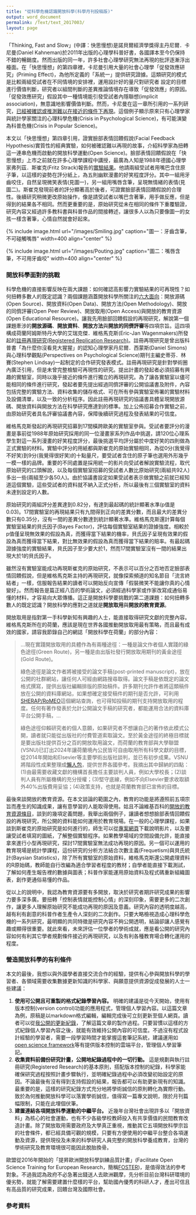 ```yaml
---
title: "從科學危機認識開放科學(科學月刊投稿版)"
output: word_document
permalink: /Text/text_2017003/
layout: page
---
```


「Thinking, Fast and Slow」(中譯：快思慢想)是諾貝爾經濟學獎得主丹尼爾．卡尼曼(Daniel Kahneman)於2011年出版的心理學科普好書，各國譯本至今仍保持不錯的暢銷度。然而出版的同一年，許多社會心理學研究無法再現的批評逐漸浮出檯面。在「快思慢想」的第四章裡，卡尼曼引用大量的社會心理學「促發效應研究」(Priming Effect)，為他所定義的「系統一」提供研究證據。這類研究的模式是比較兩組受試者在不同情境的安排裡，運用設計好的量尺對研究者 設定的目標進行價值判斷，研究者以組間判斷的差異推論情境存在導致「促發效應」的原因。「促發效應研究」假設其中一種情境能引發受試者內隱聯想(implicit association)，無意識地影響價值判斷。然而，卡尼曼在這一章所引用的一系列研究，[已經被確認或推測難以在接近的條件下再現][1]。這個例子顯示原來只有心理學家與統計學家關注的心理科學危機(Crisis in Psychological Science)，有可能演變為科普危機(Crisis in Popular Science)。  
  
本文以「快思慢想」第四章引用，證實臉部表情回饋假說(Facial Feedback Hypothesis)實質性的經典實驗，如何被確認難以再現的故事，介紹科學家為扭轉這一連串危機而啟動的開放科學運動(Open Science)。臉部表情回饋假說在「快思慢想」上市之前就在許多心理學課程中講授，最廣為人知是1988年德國心理學家弗列茲．斯崔克(Fritz Strack)報告的[實驗結果][2]。他請兩組受試者用嘴巴含住原子筆，以這樣的姿勢在評分紙上，為五則幽默漫畫的好笑程度評分。其中一組用牙齒咬住，自然呈現微笑表情(見圖一)，另一組用嘴唇含筆，呈現無情緒的表情(見圖二)。斯崔克發現前者的評分顯著高於後者，可證實臉部表情回饋假說的合理性。後續研究稍微更改原始操作，像是請受試者以嘴巴含著筆，用手做反應，但是得到的結果各不相同。然而更重要的是，原始研究從未在相同的條件下重覆驗證，研究內容又經過許多教科書與科普作品的間接轉述，讓很多人以為只要像圖一的女孩一樣含著筆，心情自然就會好起來。  
  
{% include image.html url="/images/Smiling.jpg" caption="圖一：牙齒含筆，不可碰觸嘴唇" width=400 align="center" %}

{% include image.html url="/images/Pouting.jpg" caption="圖二：嘴唇含筆，不可用牙齒咬" width=400 align="center" %}

### 開放科學面對的挑戰  
科學危機的直接影響反映在兩大課題：如何確認高影響力實驗結果的可再現性？如何扭轉多數人的既定認識？兩個課題涵蓋開放科學所關注的[六大面向][3]：開放源碼(Open Source)、開放資料(Open Data)、開放方法(Open Methodology)、開放的同儕評審(Open Peer Review)、開放取用(Open Access)與開放的教育資源(Open Educational Resource)。讓我先用臉部回饋假設的再現研究，解說第一個課題牽涉的**開放源碼**、**開放資料**、**開放方法**與**開放的同儕評審**等四項宗旨。這四項構成荷蘭阿姆斯特丹大學的艾瑞克傑．維格馬克斯(Eric-Jan Wagenmakers)所發起的[註冊再現研究(Registered Replication Research)][4]。註冊再現研究是曾出版科普書「為什麼你沒看見大猩猩」的認知心理學家丹尼爾．西蒙斯(Daniel Simons)與心理科學觀點(Perspectives on Psychological Science)期刊主編史蒂芬．林賽(Stephen Lindsay)一起制定的合作研究發表模式。註冊再現研究是針對學術圈內廣泛引用，但是未曾完整檢驗可再現性的研究。提出計畫的發起者必須招募有興趣的實驗室，同時以幾乎接近的條件進行獨立的再現研究。為了讓各實驗室以儘可能相同的條件進行研究，發起者要先提出經過同儕評審的公開協議書及附件，內容包括完整的實驗方法、資料收集的儲存格式、可在所有參與實驗室佈署的實驗材料及設備清單，以及一致的分析程序。因此註冊再現研究的協議書具體呈現開放源碼、開放資料與開放方法在科學研究應達到的標準。加上公佈招募合作實驗之前，由原始研究者具名評審協議書內容，保障後續研究過程及發表結果的可信度。

維格馬克斯發起的再現研究招募到17間橫跨歐美的實驗室參與。受試者要評分的漫畫是事前從1988年原始研究採用的同一位漫畫家系列作品中挑選，請120位心理系學生對這一系列漫畫的好笑程度評分，最後挑選平均評分屬於中度好笑的四則做為正式實驗的材料。實驗中評分的用紙都與斯崔克的原始實驗相同，為從0分(我覺得不好笑)到9分(我覺得很好笑)的十點量尺，要受試者含住的原子筆也選用外形幾乎一模一樣的品牌。重要的不同處置是採用統一的影片向受試者解說實驗流程，取代原始研究的口頭解說，以及每個實驗室招募的受試者人數比原始研究(兩組共92人)多出一些(兩組至少各50人)。由於協議書設定如果受試者表示做實驗之前就已經知道這個實驗，這些受試者的資料就不納入正式分析，所以最後有三個實驗室的資料未達到設定的人數。  

原始研究的兩組評分差異達到0.82分，有達到最起碼的統計顯著水準(p值是0.03)。17間實驗室的再現結果只有九間得到正向的差異分數，而且最大的差異分數只有0.35分，沒有一間的差異分數達到統計顯著水準。維格馬克斯還計算每個實驗室結果的貝氏因子(Bayes Factor)，評估每個實驗室結果的證據強度。相較於p值僅呈現無效果的假設為真，而獲得當下結果的機率，貝氏因子呈現有效果的假設為真而獲得當下結果，對比無效果的假設為真而獲得當下結果的賠率。有最起碼證據強度的實驗結果，貝氏因子至少要大於1，然而17間實驗室沒有一間的結果出現大於1的貝氏因子。  

雖然沒有實驗室能成功再現斯崔克的原始研究，不表示可以百分之百地否定臉部表情回饋假說，但是維格馬克斯主持的再現研究，就像探索頻道的知名節目「流言終結者」一樣，信服報告結果的讀者可以開始反向宣傳「假裝微笑不能讓你真的心情變好」。然而報告是篇正經八百的學術論文，必須經過科學家或作家改寫成通俗易懂的材料，才容易向大眾傳播。這正是開放科學要挑戰的第二道課題：如何扭轉多數人的既定認識？開放科學的應對之道就是**開放取用**與**開放的教育資源**。  

開放取用是指對第一手科學新知有興趣的人士，能直接取得研究文獻的完整內容。維格馬克斯所在的荷蘭，應該是現在世界各國推動開放取用最有策略，而且最有成效的國家，請容我節錄自己的網誌「開放科學在荷蘭」的部分內容： 
  
> ...現在實踐開放取用的具體作為有兩種途徑：一種是論文作者個人實踐的綠色途徑(Green Route)，另一種是由出版社發行開放取用期刊的黃金途徑(Gold Route)。  
>  
> 綠色途徑是論文作者將被接受的論文手稿(post-printed manuscript)，放在公開的社群網站，讓任何人可經由網路搜尋取得。論文手稿是依既定的論文格式撰寫，提供出版社編輯排版的原始稿件。許多期刊允許作者將這類稿件放在公開的資料庫網站，如果想確定接受稿件的期刊是否允許，可利用[SHERAP/RoMEO][5]這個網站查詢，也可得知投稿的期刊支持開放取用的程度。任何有著作發表於允計公開論文手稿的研究者，都能運用合法的資料庫平台公開手稿，...
> 
> 綠色途徑仰賴研究者的個人意願，如果研究者不想讓自己的著作依此模式公開，讀者就只能從出版社的付費管道索取論文。至於黃金途徑的終極目標就是要出版社提供百分之百的開放取用論文，而荷蘭的教育部與大學聯盟(VSNU)已訂出2024年讓荷蘭境內公民皆可自由取用所有科學文獻的目標，從2014年開始和Elsevier等主要學術出版社談判，並已有初步成果。VSNU將階段性成果整理成[懶人包][6]，提供世界各國參考。我摘出其中歸納的四點：(1)由最需要收藏文獻的機構首長擔任主要談判人員，例如大學校長；(2)談判人員有所屬機構的充分授權；(3)堅守底線，例如不向Elsevier要求收取額外40%出版費用妥協；(4)政策支持，也就是荷蘭教育部已宣佈的目標。 

最後來談開放的教育資源。在本文談論的範圍之內，教育的功能是將遵照前五項宗旨而產生的知識成果，讓有意學習的人能取得使用。姑且不論維基百科的[開放的教育資源條目][7]，談到的幾項定義問題，我舉出兩個例子，讓讀者想想臉部表情回饋假設的再現研究，所公開的資料能如何運用於教育現場。在一般的心理學課程，如果談到斯崔克的原始研究是如何進行的，師生可以從[專案網頁][8]下載說明影片，以及要讓受試者填寫的圖紙，了解整個實驗程序。如果教學場域的空間設備允許，能直接拿來進行小型再現研究，探討17間實驗室無法成功再現的原因。另一個可以運用的教育現場是統計學課程，這份研究的分析方法結合次數主義(Frequetism)與貝氏統計(Baysian Statistics)，除了所有實驗室的原始資料，維格馬克斯還公開處理資料的R原始碼，教師能自行改編為適合學習者程度的教材；自學者能直接下載測試，了解如何產生報告裡的數據與圖表；科普作家能運用原始資料及程式碼重新組織圖表，創作更通俗易懂的作品。

從以上的說明中，我認為教育資源要有多開放，取決於研究者期許研究成果的影響力要多深多廣。要扭轉「控制表情就能控制心情」的深刻印象，需要更多的二次創作，讓更多人理解原始研究不能成功再現的原因及意義。研究內容的透明度越高，越有利有創意的科普作者生產令人深刻的二次創作。只要大略檢視造成心理科學危機的一系列研究，最明顯的共同特徵是研究內容不夠公開透明，結論卻讓人感覺有趣或顯得很重要。就此來看，未來評估一位學者的學術成就，應是看公開的研究內容如何有利其它學者規劃條件接近的再現研究，以及有利各種教育場合轉化運用的程度。  

### 營造開放科學的有利條件
本文的最後，我想以與外國學者直接交流合作的經驗，提供有心參與開放科學的學習者、各領域需要收集數據更新知識的科學家、與願意提供資源促成發展的人士一些建議：  

1. **使用可公開且可重製的格式紀錄學習內容。** 明確的建議是從今天開始，使用有版本控制(version control)功能的應用程式，管理個人學習內容。以這篇文章為例，原稿是以markdown格式編輯，編輯完成後可立刻更新至個人網頁。讀者可以從[我公開的更新紀錄][11]，了解這篇文章的製作過程。只要習慣以這樣的方式紀錄個人學習內容之後，就能有效維持公開內容的可信度。不過沒有程式設計經驗的學習者，需要一段學習時間才能掌握這套筆記系統，建議運用如[open science framework][9]等有提供版本控制的雲端平台，管理個人學習筆記。   
2. **收集資料前備份研究計畫，公開地紀錄過程中的一切行動。** 這是規劃與執行註冊研究(Registered Research)的基本原則，搭配版本控制的紀錄，科學家能確保研究過程按照計畫步驟執行，並明確紀錄過程中必須改變初始設定的原因。不論最後有沒有得到支持假設的結果，報告都可以有助更新現有的知識。最重要的是，這樣的研究紀錄方式充分地將學術誠信的原則轉化為實際行動。致於為何推動開放科學可以落實學術誠信，值得寫一篇專文說明，限於月刊篇幅限制，只能在此埋個伏筆。    
3. **建置連結各項開放科學運動的中繼平台。**  近幾年台灣社會出現許多以「開放資料」為核心的社會運動，也有不少各級學校教師投入有共享價值的民間教育改造計畫。除了開放取用需要政府及大學真正重視，推動其它五項開放科學宗旨的社會條件，都已經具備可觀的規模，只要有方便使用的中繼平台整合各項運動及資源，提供現役及未來的科學研究人員完整的開放科學養成教育，台灣的學術研究及教育環境很可能因此脫胎換骨。  

歐盟從2016年開始的「提昇歐洲開放科學訓練品質計畫」(Facilitate Open Science Training for European Research，簡稱[FOSTER][10])，是值得效法的參考對象。不過我認為政府不必急著出錢送人去歐洲觀摩，先分析目前台灣科研環境的優劣勢，就能了解需要建置什麼樣的平台，幫助國內優秀的科研人才，產出可信且有高品質的研究成果，回饋台灣及國際社會。  

### 參考資料
[1]: <https://replicationindex.wordpress.com/2017/02/02/reconstruction-of-a-train-wreck-how-priming-research-went-of-the-rails/> "Reconstruction of a Train Wreck: How Priming Research Went off the Rails"
[2]: <http://psycnet.apa.org/journals/psp/54/5/768/> "Strack, F., Martin, L. L., & Stepper, S. (1988). Inhibiting and facilitating conditions of the human smile: a nonobtrusive test of the facial feedback hypothesis. Journal of Personality and Social Psychology, 54, 768–777. doi: 10.1037/0022-3514.54.5.768"
[3]: <https://en.wikipedia.org/wiki/Open_science> "Open science. (2017, January 11). In Wikipedia, The Free Encyclopedia. Retrieved 13:39, February 14, 2017, from https://en.wikipedia.org/w/index.php?title=Open_science&oldid=759414011"
[4]: <http://journals.sagepub.com/doi/full/10.1177/1745691616674458> "Wagenmakers, E.-J., Beek, T., Dijkhoff, L., Gronau, Q. F., Acosta, A., Adams, R. B., … Zwaan, R. A. (2016). Registered Replication Report Strack, Martin, & Stepper (1988). Perspectives on Psychological Science, 1745691616674458. doi: 10.1177/1745691616674458"
[5]: <http://www.sherpa.ac.uk/romeo/index.php> "http://www.sherpa.ac.uk/romeo/index.php"
[6]: <http://www.magazine-on-the-spot.nl/openaccess/eng/> "The Netherlands: paving the way for open access"
[7]: <https://en.wikipedia.org/wiki/Open_educational_resources> "Open educational resources. (2017, February 13). In Wikipedia, The Free Encyclopedia. Retrieved 13:47, February 14, 2017, from https://en.wikipedia.org/w/index.php?title=Open_educational_resources&oldid=765319552"
[8]: <https://osf.io/hgi2y/> "Simons, D. J., Dijkhoff, L. C., Beek, T. F., Wagenmakers, E.-J., & Gronau, Q. F. (2016, July 11). RRR - Strack et al (1988). Retrieved from osf.io/hgi2y"
[9]: <https://osf.io/> "https://osf.io/"
[10]: <https://www.fosteropenscience.eu/> "https://www.fosteropenscience.eu/"
[11]: <https://github.com/SCgeeker/SCgeeker.github.io/commits/master> "我的網頁更新紀錄"
